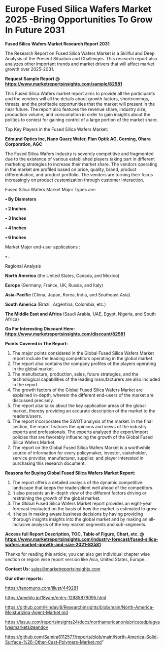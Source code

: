 # Europe Fused Silica Wafers Market 2025 -Bring Opportunities To Grow In Future 2031

<strong>Fused Silica Wafers Market Research Report 2031</strong>

The Research Report on Fused Silica Wafers Market is a Skillful and Deep Analysis of the Present Situation and Challenges. This research report also analyzes other important trends and market drivers that will affect market growth over 2025-2031.

<strong>Request Sample Report @ <a href=https://www.marketreportsinsights.com/sample/82581>https://www.marketreportsinsights.com/sample/82581</a></strong>

This Fused Silica Wafers market report aims to provide all the participants and the vendors will all the details about growth factors, shortcomings, threats, and the profitable opportunities that the market will present in the near future. The report also features the revenue share, industry size, production volume, and consumption in order to gain insights about the politics to contest for gaining control of a large portion of the market share.

Top Key Players in the Fused Silica Wafers Market:

<strong>Edmund Optics Inc, Nano Quarz Wafer, Plan Optik AG, Corning, Ohara Corporation, AGC</strong>

The Fused Silica Wafers Industry is severely competitive and fragmented due to the existence of various established players taking part in different marketing strategies to increase their market share. The vendors operating in the market are profiled based on price, quality, brand, product differentiation, and product portfolio. The vendors are turning their focus increasingly on product customization through customer interaction.

Fused Silica Wafers Market Major Types are:

<strong>• By Diameters

• 2 Inches

• 3 Inches

• 4 Inches

• 6 Inches</strong>

Market Major end-user applications :

<strong>• .</strong>

Regional Analysis

</u><strong><b>North America</b></strong> (the United States, Canada, and Mexico)

<strong><b>Europe </b></strong>(Germany, France, UK, Russia, and Italy)

<strong><b>Asia-Pacific</b></strong> (China, Japan, Korea, India, and Southeast Asia)

<strong><b>South America</b></strong> (Brazil, Argentina, Colombia, etc.)

<strong><b>The Middle East and Africa</b></strong> (Saudi Arabia, UAE, Egypt, Nigeria, and South Africa)

<strong>Go For Interesting Discount Here: <a href=https://www.marketreportsinsights.com/discount/82581>https://www.marketreportsinsights.com/discount/82581</a></strong>

<strong>Points Covered in The Report:</strong>
<ol>
  <li>The major points considered in the Global Fused Silica Wafers Market report include the leading competitors operating in the global market.</li>
  <li>The report also contains the company profiles of the players operating in the global market.</li>
  <li>The manufacture, production, sales, future strategies, and the technological capabilities of the leading manufacturers are also included in the report.</li>
  <li>The growth factors of the Global Fused Silica Wafers Market are explained in-depth, wherein the different end-users of the market are discussed precisely.</li>
  <li>The report also talks about the key application areas of the global market, thereby providing an accurate description of the market to the readers/users.</li>
  <li>The report incorporates the SWOT analysis of the market. In the final section, the report features the opinions and views of the industry experts and professionals. The experts analyzed the export/import policies that are favorably influencing the growth of the Global Fused Silica Wafers Market.</li>
  <li>The report on the Global Fused Silica Wafers Market is a worthwhile source of information for every policymaker, investor, stakeholder, service provider, manufacturer, supplier, and player interested in purchasing this research document.</li>
</ol>
<strong>Reasons for Buying Global Fused Silica Wafers Market Report:</strong>

<ol>
  <li>The report offers a detailed analysis of the dynamic competitive landscape that keeps the reader/client well ahead of the competitors.</li>
  <li>It also presents an in-depth view of the different factors driving or restraining the growth of the global market.</li>
  <li>The Global Fused Silica Wafers Market report provides an eight-year forecast evaluated on the basis of how the market is estimated to grow.</li>
  <li>It helps in making aware business decisions by having providing thorough insights insights into the global market and by making an all-inclusive analysis of the key market segments and sub-segments.</li>
</ol>
<strong>Access full Report Description, TOC, Table of Figure, Chart, etc. @ <a href=https://www.marketreportsinsights.com/industry-forecast/fused-silica-wafers-market-growth-and-size-2021-82581>https://www.marketreportsinsights.com/industry-forecast/fused-silica-wafers-market-growth-and-size-2021-82581</a></strong>


Thanks for reading this article; you can also get individual chapter wise section or region wise report version like Asia, United States, Europe.

<strong>Contact Us:</strong>
sales@marketreportsinsights.com

<strong>Our other reports:</strong>

<a href=https://tanomuno.com/illust/449281>https://tanomuno.com/illust/449281</a>

<a href=https://ameblo.jp/18yam/entry-12885879095.html>https://ameblo.jp/18yam/entry-12885879095.html</a>

<a href=https://github.com/Hindavi8/Researchinsights/blob/main/North-America-Moisturizing-Agent-Market.md>https://github.com/Hindavi8/Researchinsights/blob/main/North-America-Moisturizing-Agent-Market.md</a>

<a href=https://issuu.com/reportsinsights24/docs/northamericanonlubricatedplugvalvesmarketsizeandov>https://issuu.com/reportsinsights24/docs/northamericanonlubricatedplugvalvesmarketsizeandov</a>

<a href=https://github.com/Samira6112577/reports/blob/main/North-America-Solid-Surface-%26-Other-Cast-Polymers-Market.md>https://github.com/Samira6112577/reports/blob/main/North-America-Solid-Surface-%26-Other-Cast-Polymers-Market.md</a>"
